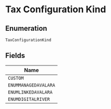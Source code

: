 
# Tax Configuration Kind

## Enumeration

`TaxConfigurationKind`

## Fields

| Name |
|  --- |
| `CUSTOM` |
| `ENUMMANAGEDAVALARA` |
| `ENUMLINKEDAVALARA` |
| `ENUMDIGITALRIVER` |


